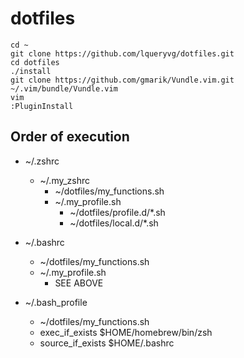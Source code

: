 # dotfiles

```
cd ~
git clone https://github.com/lqueryvg/dotfiles.git
cd dotfiles
./install
git clone https://github.com/gmarik/Vundle.vim.git ~/.vim/bundle/Vundle.vim
vim
:PluginInstall
```

## Order of execution
- ~/.zshrc
  - ~/.my_zshrc
    - ~/dotfiles/my_functions.sh
    - ~/.my_profile.sh
      - ~/dotfiles/profile.d/*.sh
      - ~/dotfiles/local.d/*.sh

- ~/.bashrc
  - ~/dotfiles/my_functions.sh
  - ~/.my_profile.sh
    - SEE ABOVE

- ~/.bash_profile
  - ~/dotfiles/my_functions.sh
  - exec_if_exists $HOME/homebrew/bin/zsh
  - source_if_exists $HOME/.bashrc
